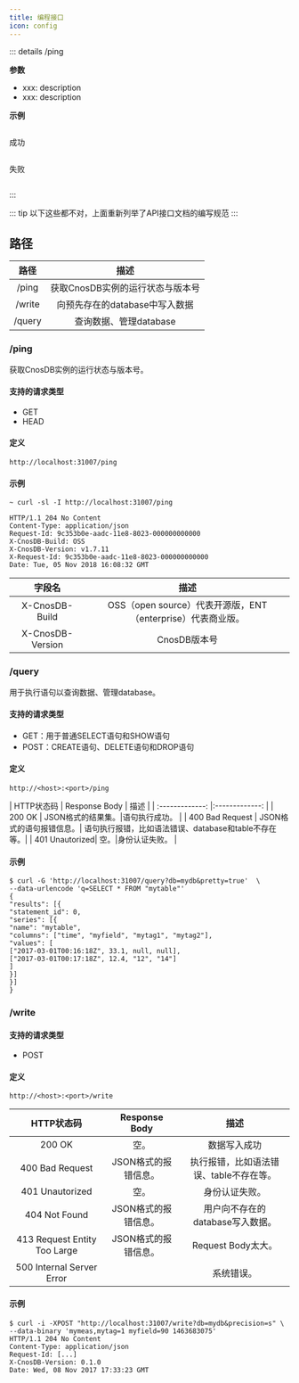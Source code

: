 ```yaml
---
title: 编程接口
icon: config
---
```


::: details /ping

**参数**

- xxx: description
- xxx: description

**示例**
```
```


成功
```

```
失败
```

```


:::




::: tip
以下这些都不对，上面重新列举了API接口文档的编写规范
:::

## 路径

| 路径   | 描述 |
| :-------------: |:-------------: |
|/ping|获取CnosDB实例的运行状态与版本号|
|/write|向预先存在的database中写入数据|
|/query|查询数据、管理database|


### /ping

获取CnosDB实例的运行状态与版本号。

#### 支持的请求类型
- GET
- HEAD

#### 定义
```shell
http://localhost:31007/ping
```

#### 示例

```shell
~ curl -sl -I http://localhost:31007/ping

HTTP/1.1 204 No Content
Content-Type: application/json
Request-Id: 9c353b0e-aadc-11e8-8023-000000000000
X-CnosDB-Build: OSS
X-CnosDB-Version: v1.7.11
X-Request-Id: 9c353b0e-aadc-11e8-8023-000000000000
Date: Tue, 05 Nov 2018 16:08:32 GMT
```

| 字段名   | 描述 |
| :-------------: |:-------------: |
|X-CnosDB-Build|OSS（open source）代表开源版，ENT（enterprise）代表商业版。|
|X-CnosDB-Version|CnosDB版本号|


### /query

用于执行语句以查询数据、管理database。

#### 支持的请求类型
- GET：用于普通SELECT语句和SHOW语句
- POST：CREATE语句、DELETE语句和DROP语句

#### 定义
```shell
http://<host>:<port>/ping
```
 | HTTP状态码   | Response Body | 描述 |
 | :-------------: |:-------------: |
 | 200 OK | JSON格式的结果集。|语句执行成功。 |
 | 400 Bad Request | JSON格式的语句报错信息。| 语句执行报错，比如语法错误、database和table不存在等。|
 | 401 Unautorized| 空。|身份认证失败。 |

#### 示例

```shell
$ curl -G 'http://localhost:31007/query?db=mydb&pretty=true'  \
--data-urlencode 'q=SELECT * FROM "mytable"'
{
"results": [{
"statement_id": 0,
"series": [{
"name": "mytable",
"columns": ["time", "myfield", "mytag1", "mytag2"],
"values": [
["2017-03-01T00:16:18Z", 33.1, null, null],
["2017-03-01T00:17:18Z", 12.4, "12", "14"]
]
}]
}]
}
```

### /write
#### 支持的请求类型
- POST
#### 定义
```
http://<host>:<port>/write
```
| HTTP状态码   | Response Body | 描述 |
| :-------------: |:-------------: |:-------------: |
| 200 OK | 空。|数据写入成功 |
| 400 Bad Request | JSON格式的报错信息。| 执行报错，比如语法错误、table不存在等。|
| 401 Unautorized| 空。|身份认证失败。 |
|404 Not Found|JSON格式的报错信息。|用户向不存在的database写入数据。|
|413 Request Entity Too Large|JSON格式的报错信息。|Request Body太大。|
|500 Internal Server Error||系统错误。|
#### 示例

```
$ curl -i -XPOST "http://localhost:31007/write?db=mydb&precision=s" \
--data-binary 'mymeas,mytag=1 myfield=90 1463683075'
HTTP/1.1 204 No Content
Content-Type: application/json
Request-Id: [...]
X-CnosDB-Version: 0.1.0
Date: Wed, 08 Nov 2017 17:33:23 GMT
```
